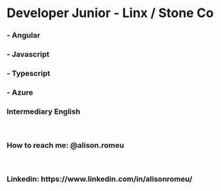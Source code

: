 <h1>Developer Junior - Linx / Stone Co </h1>

<h3>- Angular</h3>
<h3>- Javascript</h3>
<h3>- Typescript</h3>
<h3>- Azure</h3>
<h3>Intermediary English</h3>
</br>
<h3>How to reach me: @alison.romeu</h3>
</br>
<h3>Linkedin: https://www.linkedin.com/in/alisonromeu/</h3>
